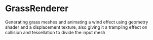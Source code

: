 # GrassRenderer
Generating grass meshes and animating a wind effect using geometry shader and a displacement texture, also giving it a trampling effect on collision and tessellation to divide the input mesh
